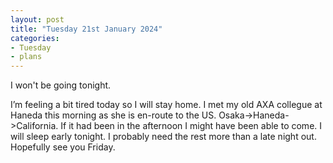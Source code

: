 ```yaml
---
layout: post
title: "Tuesday 21st January 2024"
categories:
- Tuesday
- plans 
---
```


I won't be going tonight.

I’m feeling a bit tired today so I will stay home. I met my old AXA collegue at Haneda this morning as she is en-route to the US. Osaka->Haneda->California.  If it had been in the afternoon I might have been able to come. I will sleep early tonight. I probably need the rest more than a late night out. Hopefully see you Friday.


